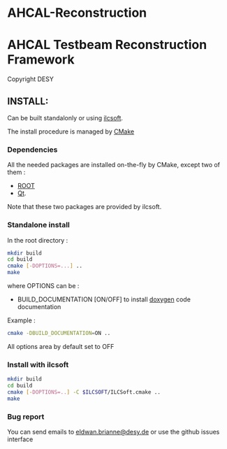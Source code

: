 # AHCAL-Reconstruction
# AHCAL Testbeam Reconstruction Framework
Copyright DESY

## INSTALL:

Can be built standalonly or using [ilcsoft](http://ilcsoft.desy.de/portal).

The install procedure is managed by [CMake](http://cmake.org)

### Dependencies

All the needed packages are installed on-the-fly by CMake, except two of them :
* [ROOT](http://root.cern.ch)
* [Qt](www.qt.io).

Note that these two packages are provided by ilcsoft.

### Standalone install

In the root directory :

```bash
mkdir build
cd build
cmake [-DOPTIONS=...] ..
make
```

where OPTIONS can be :
* BUILD_DOCUMENTATION [ON/OFF] to install [doxygen](www.doxygen.org) code documentation

Example :

```bash
cmake -DBUILD_DOCUMENTATION=ON ..
```

All options area by default set to OFF

### Install with ilcsoft

```bash
mkdir build
cd build
cmake [-DOPTIONS=..] -C $ILCSOFT/ILCSoft.cmake ..
make
```

### Bug report

You can send emails to <eldwan.brianne@desy.de>
or use the github issues interface
